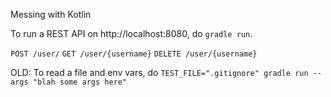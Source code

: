 Messing with Kotlin

To run a REST API on http://localhost:8080, do `gradle run`.

`POST /user/`
`GET /user/{username}`
`DELETE /user/{username}`

OLD:
To read a file and env vars, do `TEST_FILE=".gitignore" gradle run --args "blah some args here"`
